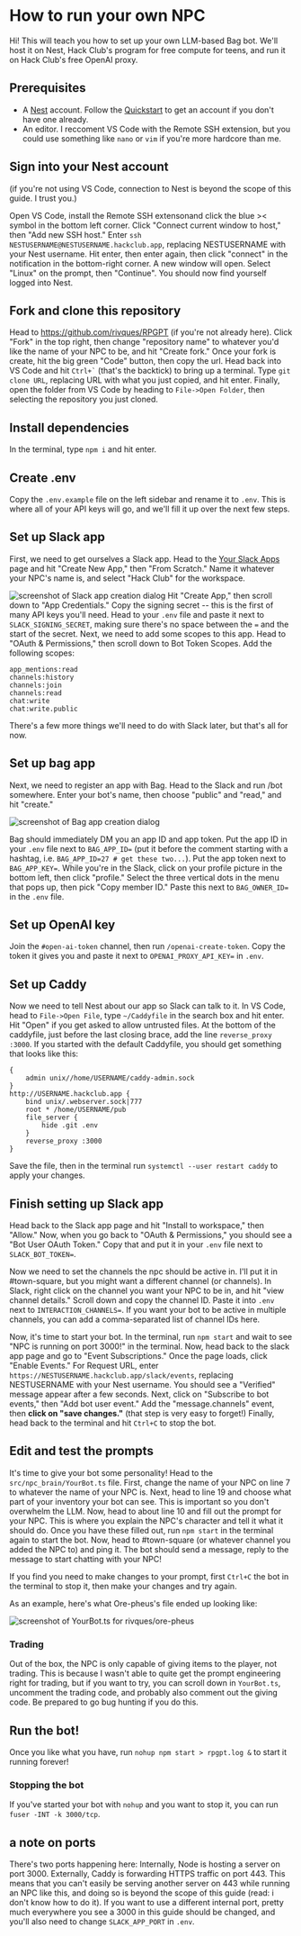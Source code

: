 # How to run your own NPC
Hi! This will teach you how to set up your own LLM-based Bag bot. We'll host it on Nest, Hack Club's program for free compute for teens, and run it on Hack Club's free OpenAI proxy.
## Prerequisites
* A [Nest]() account. Follow the [Quickstart](https://guides.hackclub.app/index.php/Quickstart) to get an account if you don't have one already.
* An editor. I reccoment VS Code with the Remote SSH extension, but you could use something like `nano` or `vim` if you're more hardcore than me.
## Sign into your Nest account
(if you're not using VS Code, connection to Nest is beyond the scope of this guide. I trust you.)

Open VS Code, install the Remote SSH extensonand click the blue >< symbol in the bottom left corner. Click "Connect current window to host," then "Add new SSH host." Enter `ssh NESTUSERNAME@NESTUSERNAME.hackclub.app`, replacing NESTUSERNAME with your Nest username. Hit enter, then enter again, then click "connect" in the notification in the bottom-right corner. A new window will open. Select "Linux" on the prompt, then "Continue". You should now find yourself logged into Nest.
## Fork and clone this repository
Head to https://github.com/rivques/RPGPT (if you're not already here). Click "Fork" in the top right, then change "repository name" to whatever you'd like the name of your NPC to be, and hit "Create fork." Once your fork is create, hit the big green "Code" button, then copy the url. Head back into VS Code and hit ``Ctrl+`​`` (that's the backtick) to bring up a terminal. Type `git clone URL`, replacing URL with what you just copied, and hit enter. Finally, open the folder from VS Code by heading to `File->Open Folder`, then selecting the repository you just cloned.
## Install dependencies
In the terminal, type `npm i` and hit enter.
## Create .env
Copy the `.env.example` file on the left sidebar and rename it to `.env`. This is where all of your API keys will go, and we'll fill it up over the next few steps.
## Set up Slack app
First, we need to get ourselves a Slack app. Head to the [Your Slack Apps](https://api.slack.com/apps) page and hit "Create New App," then "From Scratch." Name it whatever your NPC's name is, and select "Hack Club" for the workspace.

![screenshot of Slack app creation dialog](https://github.com/rivques/RPGPT/assets/38469076/58d3e672-2e94-496c-831e-8c3e3cff0cd2)
Hit "Create App," then scroll down to "App Credentials." Copy the signing secret -- this is the first of many API keys you'll need. Head to your `.env` file and paste it next to `SLACK_SIGNING_SECRET`, making sure there's no space between the `=` and the start of the secret. Next, we need to add some scopes to this app. Head to "OAuth & Permissions," then scroll down to Bot Token Scopes. Add the following scopes:
```
app_mentions:read
channels:history
channels:join
channels:read
chat:write
chat:write.public
```
There's a few more things we'll need to do with Slack later, but that's all for now.
## Set up bag app
Next, we need to register an app with Bag. Head to the Slack and run /bot somewhere. Enter your bot's name, then choose "public" and "read," and hit "create."

![screenshot of Bag app creation dialog](https://github.com/rivques/RPGPT/assets/38469076/f6e7ff0a-c076-49a5-8687-a2b1cf286db1)

Bag should immediately DM you an app ID and app token. Put the app ID in your `.env` file next to `BAG_APP_ID=` (put it before the comment starting with a hashtag, i.e. `BAG_APP_ID=27 # get these two...`). Put the app token next to `BAG_APP_KEY=`. While you're in the Slack, click on your profile picture in the bottom left, then click "profile." Select the three vertical dots in the menu that pops up, then pick "Copy member ID." Paste this next to `BAG_OWNER_ID=` in the `.env` file.
## Set up OpenAI key
Join the `#open-ai-token` channel, then run `/openai-create-token`. Copy the token it gives you and paste it next to `OPENAI_PROXY_API_KEY=` in `.env`.
## Set up Caddy
Now we need to tell Nest about our app so Slack can talk to it. In VS Code, head to `File->Open File`, type `~/Caddyfile` in the search box and hit enter. Hit "Open" if you get asked to allow untrusted files. At the bottom of the caddyfile, just before the last closing brace, add the line `reverse_proxy :3000`. If you started with the default Caddyfile, you should get something that looks like this:
```
{
	admin unix//home/USERNAME/caddy-admin.sock
}
http://USERNAME.hackclub.app {
	bind unix/.webserver.sock|777
	root * /home/USERNAME/pub
	file_server {
		hide .git .env
	}
    reverse_proxy :3000
}
```
Save the file, then in the terminal run `systemctl --user restart caddy` to apply your changes.
## Finish setting up Slack app
Head back to the Slack app page and hit "Install to workspace," then "Allow." Now, when you go back to "OAuth & Permissions," you should see a "Bot User OAuth Token." Copy that and put it in your `.env` file next to `SLACK_BOT_TOKEN=`.

Now we need to set the channels the npc should be active in. I'll put it in #town-square, but you might want a different channel (or channels). In Slack, right click on the channel you want your NPC to be in, and hit "view channel details." Scroll down and copy the channel ID. Paste it into `.env` next to `INTERACTION_CHANNELS=`. If you want your bot to be active in multiple channels, you can add a comma-separated list of channel IDs here.

Now, it's time to start your bot. In the terminal, run `npm start` and wait to see "NPC is running on port 3000!" in the terminal. Now, head back to the slack app page and go to "Event Subscriptions." Once the page loads, click "Enable Events." For Request URL, enter `https://NESTUSERNAME.hackclub.app/slack/events`, replacing NESTUSERNAME with your Nest username. You should see a "Verified" message appear after a few seconds. Next, click on "Subscribe to bot events," then "Add bot user event." Add the "message.channels" event, then **click on "save changes."** (that step is very easy to forget!) Finally, head back to the terminal and hit `Ctrl+C` to stop the bot.
## Edit and test the prompts
It's time to give your bot some personality! Head to the `src/npc_brain/YourBot.ts` file. First, change the name of your NPC on line 7 to whatever the name of your NPC is. Next, head to line 19 and choose what part of your inventory your bot can see. This is important so you don't overwhelm the LLM. Now, head to about line 10 and fill out the prompt for your NPC. This is where you explain the NPC's character and tell it what it should do. Once you have these filled out, run `npm start` in the terminal again to start the bot. Now, head to #town-square (or whatever channel you added the NPC to) and ping it. The bot should send a message, reply to the message to start chatting with your NPC!

If you find you need to make changes to your prompt, first `Ctrl+C` the bot in the terminal to stop it, then make your changes and try again.

As an example, here's what Ore-pheus's file ended up looking like:

![screenshot of YourBot.ts for rivques/ore-pheus](https://github.com/rivques/RPGPT/assets/38469076/07815b67-d928-4cd4-b47d-7f6f160268bf)

### Trading
Out of the box, the NPC is only capable of giving items to the player, not trading. This is because I wasn't able to quite get the prompt engineering right for trading, but if you want to try, you can scroll down in `YourBot.ts`, uncomment the trading code, and probably also comment out the giving code. Be prepared to go bug hunting if you do this.
## Run the bot!
Once you like what you have, run `nohup npm start > rpgpt.log &` to start it running forever!
### Stopping the bot
If you've started your bot with `nohup` and you want to stop it, you can run `fuser -INT -k 3000/tcp`.
## a note on ports
There's two ports happening here: Internally, Node is hosting a server on port 3000. Externally, Caddy is forwarding HTTPS traffic on port 443. This means that you can't easily be serving another server on 443 while running an NPC like this, and doing so is beyond the scope of this guide (read: i don't know how to do it). If you want to use a different internal port, pretty much everywhere you see a 3000 in this guide should be changed, and you'll also need to change `SLACK_APP_PORT` in `.env`.
